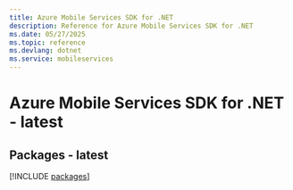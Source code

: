 ```yaml
---
title: Azure Mobile Services SDK for .NET
description: Reference for Azure Mobile Services SDK for .NET
ms.date: 05/27/2025
ms.topic: reference
ms.devlang: dotnet
ms.service: mobileservices
---
```

# Azure Mobile Services SDK for .NET - latest
## Packages - latest
[!INCLUDE [packages](mobile-services-index.md)]